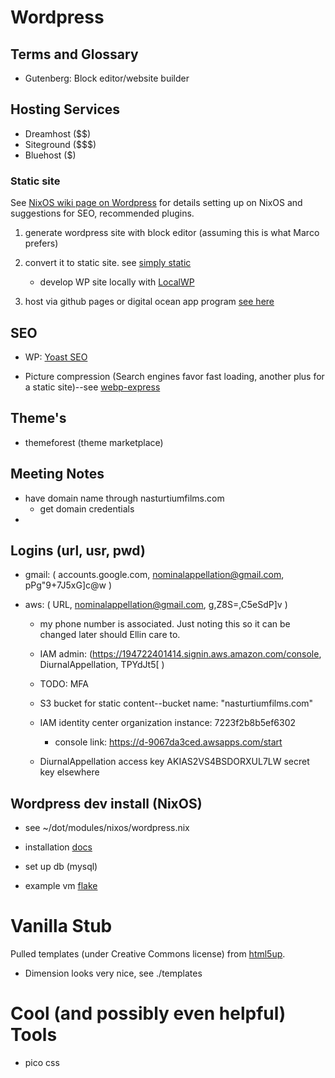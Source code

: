 # Wordpress

## Terms and Glossary 

- Gutenberg: Block editor/website builder

## Hosting Services

- Dreamhost ($$)
- Siteground ($$$)
- Bluehost ($)


### Static site

See [NixOS wiki page on Wordpress](https://nixos.wiki/wiki/Wordpress) for
details setting up on NixOS and suggestions for SEO, recommended plugins.

1. generate wordpress site with block editor (assuming this is what Marco
   prefers)

2. convert it to static site. see [simply static](https://wordpress.org/plugins/simply-static/)

    - develop WP site locally with [LocalWP](https://localwp.com/)

3. host via github pages or digital ocean app program
[see here](https://www.digitalocean.com/community/tutorials/how-to-deploy-a-static-website-to-the-cloud-with-digitalocean-app-platform)



## SEO

- WP: [Yoast SEO](https://wordpress.org/plugins/wordpress-seo)

- Picture compression (Search engines favor fast loading, another plus for a
  static site)--see [webp-express](https://wordpress.org/plugins/webp-express)

## Theme's

- themeforest (theme marketplace)

## Meeting Notes

- have domain name through nasturtiumfilms.com
  - get domain credentials
- 


## Logins (url, usr, pwd)

- gmail: ( accounts.google.com, nominalappellation@gmail.com, pPg"9+7J5xG]c@w )

- aws: ( URL, nominalappellation@gmail.com, g,Z8S=,C5eSdP]v )
    - my phone number is associated. Just noting this so it can be changed
      later should Ellin care to.

    - IAM admin: (https://194722401414.signin.aws.amazon.com/console, DiurnalAppellation, TPYdJt5[ )
    - TODO: MFA
    - S3 bucket for static content--bucket name: "nasturtiumfilms.com"
    - IAM identity center organization instance: 7223f2b8b5ef6302
        - console link: https://d-9067da3ced.awsapps.com/start
    - DiurnalAppellation access key AKIAS2VS4BSDORXUL7LW secret key elsewhere
        

## Wordpress dev install (NixOS)

- see ~/dot/modules/nixos/wordpress.nix
- installation [docs](https://developer.wordpress.org/advanced-administration/before-install/howto-install/)

- set up db (mysql)
- example vm [flake](https://shippingbytes.com/2024/06/18/nixos-from-local-development-to-try-with-a-vm-wordpress-use-case/)


# Vanilla Stub

Pulled templates (under Creative Commons license) from
[html5up](https://html5up.net).

- Dimension looks very nice, see ./templates

# Cool (and possibly even helpful) Tools

- pico css
